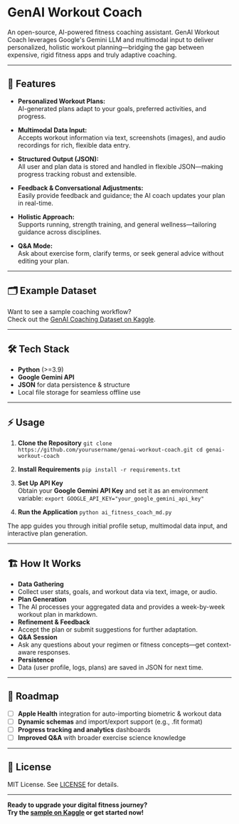 # GenAI Workout Coach

An open-source, AI-powered fitness coaching assistant. GenAI Workout Coach leverages Google's Gemini LLM and multimodal input to deliver personalized, holistic workout planning—bridging the gap between expensive, rigid fitness apps and truly adaptive coaching.

---

## 🚀 Features

- **Personalized Workout Plans:**  
  AI-generated plans adapt to your goals, preferred activities, and progress.

- **Multimodal Data Input:**  
  Accepts workout information via text, screenshots (images), and audio recordings for rich, flexible data entry.

- **Structured Output (JSON):**  
  All user and plan data is stored and handled in flexible JSON—making progress tracking robust and extensible.

- **Feedback & Conversational Adjustments:**  
  Easily provide feedback and guidance; the AI coach updates your plan in real-time.

- **Holistic Approach:**  
  Supports running, strength training, and general wellness—tailoring guidance across disciplines.

- **Q&A Mode:**  
  Ask about exercise form, clarify terms, or seek general advice without editing your plan.

---

## 🗂️ Example Dataset

Want to see a sample coaching workflow?  
Check out the [GenAI Coaching Dataset on Kaggle](http://kaggle.com/warrenleitner/kaggle-google-25-q1-data).

---

## 🛠️ Tech Stack

- **Python** (>=3.9)
- **Google Gemini API**
- **JSON** for data persistence & structure
- Local file storage for seamless offline use

---

## ⚡ Usage

1. **Clone the Repository**
```git clone https://github.com/yourusername/genai-workout-coach.git cd genai-workout-coach```


2. **Install Requirements**
```pip install -r requirements.txt```

3. **Set Up API Key**  
Obtain your **Google Gemini API Key** and set it as an environment variable:
```export GOOGLE_API_KEY="your_google_gemini_api_key"```

4. **Run the Application**
```python ai_fitness_coach_md.py```

The app guides you through initial profile setup, multimodal data input, and interactive plan generation.

---

## 🏗️ How It Works

- **Data Gathering**
- Collect user stats, goals, and workout data via text, image, or audio.
- **Plan Generation**
- The AI processes your aggregated data and provides a week-by-week workout plan in markdown.
- **Refinement & Feedback**
- Accept the plan or submit suggestions for further adaptation.
- **Q&A Session**
- Ask any questions about your regimen or fitness concepts—get context-aware responses.
- **Persistence**
- Data (user profile, logs, plans) are saved in JSON for next time.

---

## 🔮 Roadmap

- [ ] **Apple Health** integration for auto-importing biometric & workout data
- [ ] **Dynamic schemas** and import/export support (e.g., .fit format)
- [ ] **Progress tracking and analytics** dashboards
- [ ] **Improved Q&A** with broader exercise science knowledge

---

## 📄 License

MIT License. See [LICENSE](LICENSE) for details.

---

**Ready to upgrade your digital fitness journey?  
Try the [sample on Kaggle](http://kaggle.com/warrenleitner/kaggle-google-25-q1-data) or get started now!**
